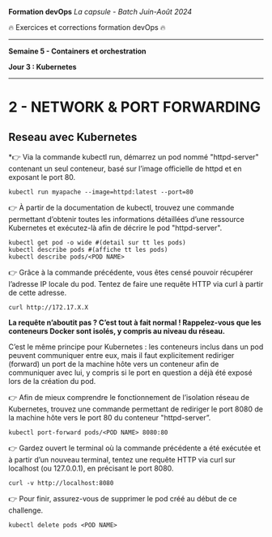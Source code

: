 **Formation devOps**
_La capsule - Batch Juin-Août 2024_

:fire: Exercices et corrections formation devOps :fire:

---

**Semaine 5 - Containers et orchestration**

**Jour 3 : Kubernetes**

---

# 2 - NETWORK & PORT FORWARDING

## Reseau avec Kubernetes

*👉 Via la commande kubectl run, démarrez un pod nommé "httpd-server" contenant un seul conteneur, 
basé sur l’image officielle de httpd et en exposant le port 80.

```
kubectl run myapache --image=httpd:latest --port=80
```

👉 À partir de la documentation de kubectl, trouvez une commande permettant d’obtenir
toutes les informations détaillées d’une ressource Kubernetes et exécutez-là afin de 
décrire le pod "httpd-server".

```
kubectl get pod -o wide #(detail sur tt les pods)
kubectl describe pods #(affiche tt les pods)
kubectl describe pods/<POD NAME>
```

👉 Grâce à la commande précédente, vous êtes censé pouvoir récupérer l’adresse IP locale du pod. Tentez de faire une requête HTTP via curl à partir de cette adresse.

```
curl http://172.17.X.X
```

**La requête n’aboutit pas ? C’est tout à fait normal ! Rappelez-vous que les conteneurs Docker sont isolés, y compris au niveau du réseau.**

C’est le même principe pour Kubernetes : les conteneurs inclus dans un pod peuvent communiquer entre eux, mais il faut explicitement rediriger (forward) un port de la machine hôte vers un conteneur afin de communiquer avec lui, y compris si le port en question a déjà été exposé lors de la création du pod.

👉 Afin de mieux comprendre le fonctionnement de l’isolation réseau de Kubernetes, trouvez une commande permettant de rediriger le port 8080 de la machine hôte vers le port 80 du conteneur "httpd-server”.

```
kubectl port-forward pods/<POD NAME> 8080:80
```
👉 Gardez ouvert le terminal où la commande précédente a été exécutée et à partir d’un nouveau terminal, tentez une requête HTTP via curl sur localhost (ou 127.0.0.1), en précisant le port 8080.

```
curl -v http://localhost:8080
```

👉 Pour finir, assurez-vous de supprimer le pod créé au début de ce challenge.

```
kubectl delete pods <POD NAME>
```
